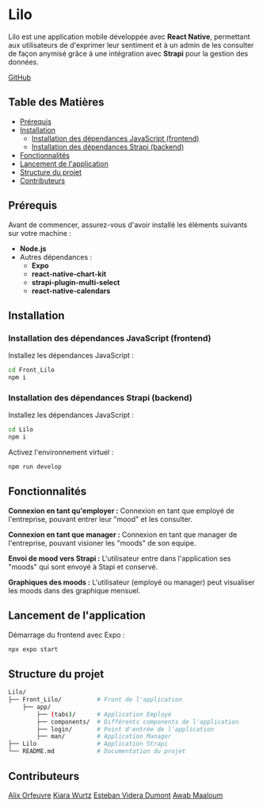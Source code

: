 # **Lilo**

Lilo est une application mobile développée avec **React Native**, permettant aux utilisateurs de d'exprimer leur sentiment et à un admin de les consulter de façon anymisé grâce à une intégration avec **Strapi** pour la gestion des données.

[GitHub](https://github.com/AlixOrf/Lilo.git)


## **Table des Matières**

- [Prérequis](#prérequis)
- [Installation](#installation)
  - [Installation des dépendances JavaScript (frontend)](#installation-des-dépendances-javascript-frontend)
  - [Installation des dépendances Strapi (backend)](#installation-des-dépendances-strapi-backend)
- [Fonctionnalités](#fonctionnalités)
- [Lancement de l'application](#lancement-de-lapplication)
- [Structure du projet](#structure-du-projet)
- [Contributeurs](#contributeurs)

## **Prérequis**

Avant de commencer, assurez-vous d'avoir installé les éléments suivants sur votre machine :

- **Node.js**
- Autres dépendances :
  - **Expo**
  - **react-native-chart-kit**
  - **strapi-plugin-multi-select**
  - **react-native-calendars**

## **Installation**

### **Installation des dépendances JavaScript (frontend)**

Installez les dépendances JavaScript :

```bash
cd Front_Lilo
npm i
```
### **Installation des dépendances Strapi (backend)**
Installez les dépendances JavaScript :
```bash
cd Lilo
npm i
```

Activez l'environnement virtuel :

```bash
npm run develop
```

## **Fonctionnalités**

**Connexion en tant qu'employer :** Connexion en tant que employé de l'entreprise, pouvant entrer leur "mood" et les consulter. 

**Connexion en tant que manager :** Connexion en tant que manager de l'entreprise, pouvant visioner les "moods" de son equipe.

**Envoi de mood vers Strapi :** L'utilisateur entre dans l'application ses "moods" qui sont envoyé à Stapi et conservé.

**Graphiques des moods :** L'utilisateur (employé ou manager) peut visualiser les moods dans des graphique mensuel.

## **Lancement de l'application**
Démarrage du frontend avec Expo :

```bash
npx expo start
```

## **Structure du projet**
```bash
Lilo/
├── Front_Lilo/          # Front de l'application
    ├── app/             
        ├── (tabs)/      # Application Employé
        ├── components/  # Différents components de l'application
        ├── login/       # Point d'entrée de l'application
        ├── man/         # Application Manager
├── Lilo                 # Application Strapi
└── README.md            # Documentation du projet
```

## **Contributeurs**
[Alix Orfeuvre](https://github.com/AlixOrf)
[Kiara Wurtz](https://github.com/Kiaraw)
[Esteban Videra Dumont](https://github.com/Esteban-13)
[Awab Maaloum](https://github.com/awab26)